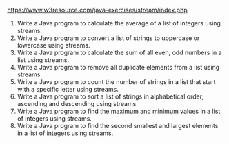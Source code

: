 https://www.w3resource.com/java-exercises/stream/index.php

1. Write a Java program to calculate the average of a list of integers using streams.
2. Write a Java program to convert a list of strings to uppercase or lowercase using streams.
3. Write a Java program to calculate the sum of all even, odd numbers in a list using streams.
4. Write a Java program to remove all duplicate elements from a list using streams.
5. Write a Java program to count the number of strings in a list that start with a specific letter using streams.
6. Write a Java program to sort a list of strings in alphabetical order, ascending and descending using streams.
7. Write a Java program to find the maximum and minimum values in a list of integers using streams.
8. Write a Java program to find the second smallest and largest elements in a list of integers using streams.
